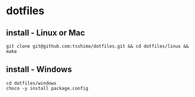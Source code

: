 # dotfiles

## install - Linux or Mac
```
git clone git@github.com:tsshimo/dotfiles.git && cd dotfiles/linux && make
```

## install - Windows
```
cd dotfiles/windows
choco -y install package.config
```